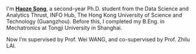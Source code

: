 <!-- Write your biography here. Tell the world about yourself. Link to your favorite [subreddit](http://reddit.com). You can put a picture in, too. The code is already in, just name your picture `prof_pic.jpg` and put it in the `img/` folder.

Put your address / P.O. box / other info right below your picture. You can also disable any these elements by editing `profile` property of the YAML header of your `_pages/about.md`. Edit `_bibliography/papers.bib` and Jekyll will render your [publications page](/al-folio/publications/) automatically.

Link to your social media connections, too. This theme is set up to use [Font Awesome icons](https://fontawesome.com/) and [Academicons](https://jpswalsh.github.io/academicons/), like the ones below. Add your Facebook, Twitter, LinkedIn, Google Scholar, or just disable all of them. -->


I'm <u>**Haoze Song**</u>, a second-year Ph.D. student from the Data Science and Analytics Thrust, INFO Hub, The Hong Kong University of Science and Technology (Guangzhou). Before this, I completed my B.Eng. in Mechatronics at Tongji University in Shanghai.

Now I’m supervised by Prof. Wei WANG, and co-supervised by Prof. Zhilu LAI.